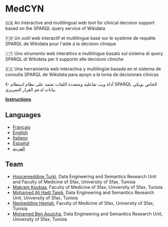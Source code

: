 # MedCYN
🇬🇧 An interactive and multilingual web tool for clinical decision support based on the SPARQL query service of Wikidata

🇫🇷 Un outil web interactif et multilingue basé sur le système de requête SPARQL de Wikidata pour l'aide à la décision clinique

🇮🇹 Uno strumento web interattivo e multilingue basato sul sistema di query SPARQL di Wikidata per il supporto alle decisioni cliniche

🇪🇸 Una herramienta web interactiva y multilingüe basada en el sistema de consulta SPARQL de Wikidata para apoyo a la toma de decisiones clínicas

☪️ أداة ويب تفاعلية ومتعددة اللغات تعتمد على نظام استعلام SPARQL الخاص بويكي بيانات لدعم القرار السريري

**[Instructions](https://youtu.be/7sgdfdK80uw)**

## Languages
* [Français](https://csisc.github.io/MedCYN/fr.html)
* [English](https://csisc.github.io/MedCYN/en.html)
* [Italiano](https://csisc.github.io/MedCYN/it.html)
* [Español](https://csisc.github.io/MedCYN/es.html)
* [العربية](https://csisc.github.io/MedCYN/ar.html)

## Team
* [Houcemeddine Turki](https://scholar.google.ca/citations?user=u25grGjf85sC&hl=fr), Data Engineering and Semantics Research Unit and Faculty of Medicine of Sfax, University of Sfax, Tunisia
* [Makram Koubaa](https://scholar.google.ca/citations?hl=fr&user=K-aVBOkAAAAJ), Faculty of Medicine of Sfax, University of Sfax, Tunisia
* [Mohamed Ali Hadj Taieb](https://scholar.google.ca/citations?user=smOf5DUAAAAJ&hl=fr), Data Engineering and Semantics Research Unit, University of Sfax, Tunisia
* [Nejmeddine Hentati](https://www.linkedin.com/in/nejmeddine-hentati-2a50826), Faculty of Medicine of Sfax, University of Sfax, Tunisia
* [Mohamed Ben Aouicha](https://scholar.google.ca/citations?user=XPVUu-gAAAAJ&hl=fr), Data Engineering and Semantics Research Unit, University of Sfax, Tunisia
